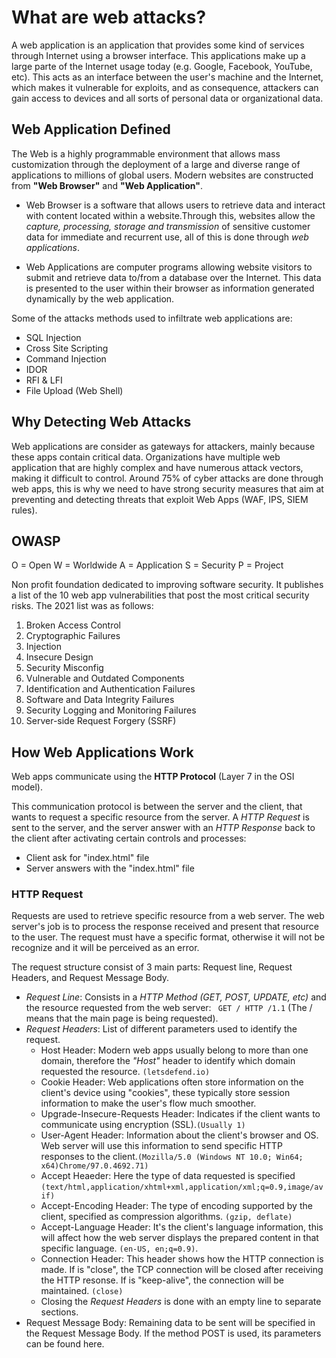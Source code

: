# What are web attacks?

A web application is an application that provides some kind of services through Internet using a browser interface. This applications make up a large parte of the Internet usage today (e.g. Google, Facebook, YouTube, etc). This acts as an interface between the user's machine and the Internet, which makes it vulnerable for exploits, and as consequence, attackers can gain access to devices and all sorts of personal data or organizational data.

## Web Application Defined
The Web is a highly programmable environment that allows mass customization through the deployment of a large and diverse range of applications to millions of global users. Modern websites are constructed from **"Web Browser"** and **"Web Application"**.

- Web Browser is a software that allows users to retrieve data and interact with content located within a website.Through this, websites allow the *capture, processing, storage and transmission* of sensitive customer data for immediate and recurrent use, all of this is done through *web applications*.

- Web Applications are computer programs allowing website visitors to submit and retrieve data to/from a database over the Internet. This data is presented to the user within their browser as information generated dynamically by the web application. 


Some of the attacks methods used to infiltrate web applications are:
- SQL Injection
- Cross Site Scripting
- Command Injection
- IDOR
- RFI & LFI
- File Upload (Web Shell)

## Why Detecting Web Attacks 
Web applications are consider as gateways for attackers, mainly because these apps contain critical data. Organizations have multiple web application that are highly complex and have numerous attack vectors, making it difficult to control. Around 75% of cyber attacks are done through web apps, this is why we need to have strong security measures that aim at preventing and detecting threats that exploit Web Apps (WAF, IPS, SIEM rules).

## OWASP
O = Open
W = Worldwide
A = Application
S = Security
P = Project

Non profit foundation dedicated to improving software security. It publishes a list of the 10 web app vulnerabilities that post the most critical security risks. The 2021 list was as follows:

1. Broken Access Control
2. Cryptographic Failures
3. Injection
4. Insecure Design
5. Security Misconfig
6. Vulnerable and Outdated Components
7. Identification and Authentication Failures
8. Software and Data Integrity Failures
9. Security Logging and Monitoring Failures
10. Server-side Request Forgery (SSRF)

## How Web Applications Work
Web apps communicate using the **HTTP Protocol** (Layer 7 in the OSI model).

This communication protocol is between the server and the client, that wants to request a specific resource from the server. A _HTTP Request_ is sent to the server, and the server answer with an _HTTP Response_ back to the client after activating certain controls and processes:

- Client ask for "index.html" file
- Server answers with the "index.html" file

### HTTP Request
Requests are used to retrieve specific resource from a web server. The web server's job is to process the response received and present that resource to the user. The request must have a specific format, otherwise it will not be recognize and it will be perceived as an error.

The request structure consist of 3 main parts: Request line, Request Headers, and Request Message Body. 

- *Request Line*: Consists in a *HTTP Method (GET, POST, UPDATE, etc)* and the resource requested from the web server: ` GET / HTTP /1.1` (The / means that the main page is being requested).
- *Request Headers*: List of different parameters used to identify the request. 
	- Host Header: Modern web apps usually belong to more than one domain, therefore the *"Host"* header to identify which domain requested the resource. `(letsdefend.io)`
	- Cookie Header: Web applications often store information on the client's device using "cookies", these typically store session information to make the user's flow much smoother.
	- Upgrade-Insecure-Requests Header: Indicates if the client wants to communicate using encryption (SSL).`(Usually 1)`
	- User-Agent Header: Information about the client's browser and OS. Web server will use this information to send specific HTTP responses to the client.`(Mozilla/5.0 (Windows NT 10.0; Win64; x64)Chrome/97.0.4692.71)`
	- Accept Heaeder: Here the type of data requested is specified `(text/html,application/xhtml+xml,application/xml;q=0.9,image/avif)`
	- Accept-Encoding Header: The type of encoding supported by the client, specified as compression algorithms. `(gzip, deflate)`
	- Accept-Language Header: It's the client's language information, this will affect how the web server displays the prepared content in that specific language. `(en-US, en;q=0.9)`.
	- Connection Header: This header shows how the HTTP connection is made. If is "close", the TCP connection will be closed after receiving the HTTP resonse. If is "keep-alive", the connection will be maintained. `(close)`
  - Closing the *Request Headers* is done with an empty line to separate sections.
- Request Message Body: Remaining data to be sent will be specified in the Request Message Body. If the method POST is used, its parameters can be found here.
